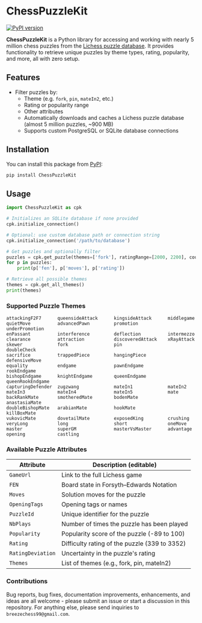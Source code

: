 # ChessPuzzleKit
[![PyPI version](https://img.shields.io/pypi/v/ChessPuzzleKit.svg)](https://pypi.org/project/ChessPuzzleKit/)

**ChessPuzzleKit** is a Python library for accessing and working with nearly 5 million chess puzzles from the [Lichess puzzle database](https://database.lichess.org/#puzzles). It provides functionality to retrieve unique puzzles by theme types, rating, popularity, and more, all with zero setup.

## Features

- Filter puzzles by:
  - Theme (e.g. `fork`, `pin`, `mateIn2`, etc.)
  - Rating or popularity range
  - Other attributes
  - Automatically downloads and caches a Lichess puzzle database (almost 5 million puzzles, ~900 MB)
  - Supports custom PostgreSQL or SQLite database connections

## Installation
You can install this package from [PyPI](https://pypi.org/project/ChessPuzzleKit/):
```bash
pip install ChessPuzzleKit
```

## Usage
```py
import ChessPuzzleKit as cpk

# Initializes an SQLite database if none provided
cpk.initialize_connection()

# Optional: use custom database path or connection string
cpk.initialize_connection('/path/to/database')

# Get puzzles and optionally filter
puzzles = cpk.get_puzzle(themes=['fork'], ratingRange=[2000, 2200], count=3)
for p in puzzles:
    print(p['fen'], p['moves'], p['rating'])

# Retrieve all possible themes
themes = cpk.get_all_themes()
print(themes)
```

### Supported Puzzle Themes

```text
attackingF2F7      queensideAttack      kingsideAttack      middlegame
quietMove          advancedPawn         promotion           underPromotion
enPassant          interference         deflection          intermezzo
clearance          attraction           discoveredAttack    xRayAttack
skewer             fork                 pin                 doubleCheck
sacrifice          trappedPiece         hangingPiece        defensiveMove
equality           endgame              pawnEndgame         rookEndgame
bishopEndgame      knightEndgame        queenEndgame        queenRookEndgame
capturingDefender  zugzwang             mateIn1             mateIn2
mateIn3            mateIn4              mateIn5             mate
backRankMate       smotheredMate        bodenMate           anastasiaMate
doubleBishopMate   arabianMate          hookMate            killBoxMate
vukovicMate        dovetailMate         exposedKing         crushing
veryLong           long                 short               oneMove
master             superGM              masterVsMaster      advantage
opening            castling
```

### Available Puzzle Attributes

| Attribute         | Description (editable)                              |
|------------------|------------------------------------------------------|
| `GameUrl`         | Link to the full Lichess game                       |
| `FEN`             | Board state in Forsyth–Edwards Notation             |
| `Moves`           | Solution moves for the puzzle                       |
| `OpeningTags`     | Opening tags or names                               |
| `PuzzleId`        | Unique identifier for the puzzle                    |
| `NbPlays`         | Number of times the puzzle has been played          |
| `Popularity`      | Popularity score of the puzzle (-89 to 100)         |
| `Rating`          | Difficulty rating of the puzzle (339 to 3352)       |
| `RatingDeviation` | Uncertainty in the puzzle's rating                  |
| `Themes`          | List of themes (e.g., fork, pin, mateIn2)           |

### Contributions
Bug reports, bug fixes, documentation improvements, enhancements, and ideas are all welcome - please submit an issue or start a discussion in this repository. For anything else, please send inquiries to `breezechess99@gmail.com`.
